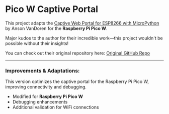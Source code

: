 # Pico W Captive Portal 

This project adapts the [Captive Web Portal for ESP8266 with MicroPython](https://ansonvandoren.com/posts/esp8266-captive-web-portal-part-1/) by Anson VanDoren for the **Raspberry Pi Pico W**. 

Major kudos to the author for their incredible work—this project wouldn't be possible without their insights! 

You can check out their original repository here: [Original GitHub Repo](https://github.com/anson-vandoren/esp8266-captive-portal)

---
### Improvements & Adaptations:
This version optimizes the captive portal for the Raspberry Pi Pico W, improving connectivity and debugging.
- Modified for **Raspberry Pi Pico W**
- Debugging enhancements
- Additional validation for WiFi connections

